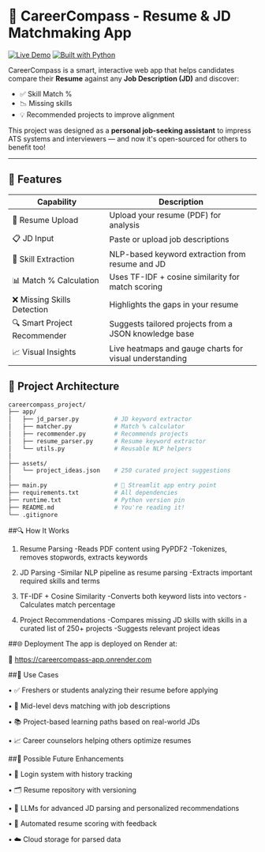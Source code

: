 # 🚀 CareerCompass - Resume & JD Matchmaking App

[![Live Demo](https://img.shields.io/badge/Live-Demo-green?style=for-the-badge&logo=render)](https://careercompass-app.onrender.com)
[![Built with Python](https://img.shields.io/badge/Built%20with-Python-blue.svg?style=for-the-badge&logo=python)](#tech-stack)

CareerCompass is a smart, interactive web app that helps candidates compare their **Resume** against any **Job Description (JD)** and discover:
- ✅ Skill Match %
- 📉 Missing skills
- 💡 Recommended projects to improve alignment

This project was designed as a **personal job-seeking assistant** to impress ATS systems and interviewers — and now it's open-sourced for others to benefit too!

---

## 🌟 Features

| Capability                      | Description                                                                 |
|----------------------------------|-----------------------------------------------------------------------------|
| 📄 Resume Upload                | Upload your resume (PDF) for analysis                                      |
| 📋 JD Input                     | Paste or upload job descriptions                                           |
| 🧠 Skill Extraction             | NLP-based keyword extraction from resume and JD                            |
| 📊 Match % Calculation          | Uses TF-IDF + cosine similarity for match scoring                          |
| ❌ Missing Skills Detection     | Highlights the gaps in your resume                                         |
| 🔍 Smart Project Recommender   | Suggests tailored projects from a JSON knowledge base                      |
| 📈 Visual Insights              | Live heatmaps and gauge charts for visual understanding                    |



## 🧱 Project Architecture

```bash
careercompass_project/
├── app/
│   ├── jd_parser.py          # JD keyword extractor
│   ├── matcher.py            # Match % calculator
│   ├── recommender.py        # Recommends projects
│   ├── resume_parser.py      # Resume keyword extractor
│   └── utils.py              # Reusable NLP helpers
│
├── assets/
│   └── project_ideas.json    # 250 curated project suggestions
│
├── main.py                   # 🚀 Streamlit app entry point
├── requirements.txt          # All dependencies
├── runtime.txt               # Python version pin
├── README.md                 # You're reading it!
└── .gitignore

```

##🔍 How It Works
1. Resume Parsing
   -Reads PDF content using PyPDF2
   -Tokenizes, removes stopwords, extracts keywords

2. JD Parsing
   -Similar NLP pipeline as resume parsing
   -Extracts important required skills and terms

3. TF-IDF + Cosine Similarity
   -Converts both keyword lists into vectors
   -Calculates match percentage

4. Project Recommendations
   -Compares missing JD skills with skills in a curated list of 250+ projects
   -Suggests relevant project ideas





##🌐 Deployment
The app is deployed on Render at:

🔗 https://careercompass-app.onrender.com




##🧠 Use Cases

• ✅ Freshers or students analyzing their resume before applying

• 🎯 Mid-level devs matching with job descriptions

• 📚 Project-based learning paths based on real-world JDs

• 📈 Career counselors helping others optimize resumes




##🧩 Possible Future Enhancements

• 🔐 Login system with history tracking

• 🗂 Resume repository with versioning

• 🧠 LLMs for advanced JD parsing and personalized recommendations

• 🧪 Automated resume scoring with feedback

• ☁️ Cloud storage for parsed data


